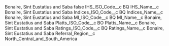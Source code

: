 <?xml version="1.0" encoding="UTF-8"?>
<CustomMetadata xmlns="http://soap.sforce.com/2006/04/metadata" xmlns:xsi="http://www.w3.org/2001/XMLSchema-instance" xmlns:xsd="http://www.w3.org/2001/XMLSchema">
    <label>Bonaire, Sint Eustatius and Saba</label>
    <protected>false</protected>
    <values>
        <field>IHS_ISO_Code__c</field>
        <value xsi:type="xsd:string">BQ</value>
    </values>
    <values>
        <field>IHS_Name__c</field>
        <value xsi:type="xsd:string">Bonaire, Sint Eustatius and Saba</value>
    </values>
    <values>
        <field>Indices_ISO_Code__c</field>
        <value xsi:type="xsd:string">BQ</value>
    </values>
    <values>
        <field>Indices_Name__c</field>
        <value xsi:type="xsd:string">Bonaire, Sint Eustatius and Saba</value>
    </values>
    <values>
        <field>MI_ISO_Code__c</field>
        <value xsi:type="xsd:string">BQ</value>
    </values>
    <values>
        <field>MI_Name__c</field>
        <value xsi:type="xsd:string">Bonaire, Sint Eustatius and Saba</value>
    </values>
    <values>
        <field>Platts_ISO_Code__c</field>
        <value xsi:type="xsd:string">BO</value>
    </values>
    <values>
        <field>Platts_Name__c</field>
        <value xsi:type="xsd:string">Bonaire, Sint Eustatius and Saba</value>
    </values>
    <values>
        <field>Ratings_ISO_Code__c</field>
        <value xsi:type="xsd:string">BQ</value>
    </values>
    <values>
        <field>Ratings_Name__c</field>
        <value xsi:type="xsd:string">Bonaire, Sint Eustatius and Saba</value>
    </values>
    <values>
        <field>Referral_Region__c</field>
        <value xsi:type="xsd:string">North_Central_and_South_America</value>
    </values>
</CustomMetadata>
